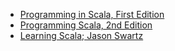 * [Programming in Scala, First Edition](http://www.artima.com/pins1ed/index.html)
* [Programming Scala, 2nd Edition](http://shop.oreilly.com/product/0636920033073.do)
* [Learning Scala; Jason Swartz](http://chimera.labs.oreilly.com/books/1234000001798/index.html)

